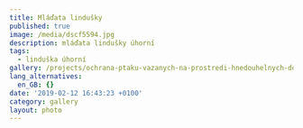```yaml
---
title: Mláďata lindušky
published: true
image: /media/dscf5594.jpg
description: mláďata lindušky úhorní
tags:
  - linduška úhorní
gallery: /projects/ochrana-ptaku-vazanych-na-prostredi-hnedouhelnych-dolu.html
lang_alternatives:
  en_GB: {}
date: '2019-02-12 16:43:23 +0100'
category: gallery
layout: photo
---
```


